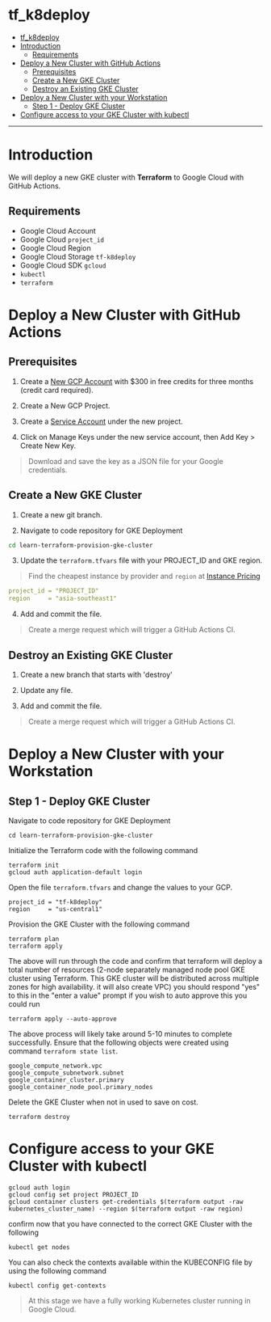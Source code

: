 # tf_k8deploy

<!-- TOC -->

- [tf_k8deploy](#tf_k8deploy)
- [Introduction](#introduction)
  - [Requirements](#requirements)
- [Deploy a New Cluster with GitHub Actions](#deploy-a-new-cluster-with-github-actions)
  - [Prerequisites](#prerequisites)
  - [Create a New GKE Cluster](#create-a-new-gke-cluster)
  - [Destroy an Existing GKE Cluster](#destroy-an-existing-gke-cluster)
- [Deploy a New Cluster with your Workstation](#deploy-a-new-cluster-with-your-workstation)
  - [Step 1 - Deploy GKE Cluster](#step-1---deploy-gke-cluster)
- [Configure access to your GKE Cluster with kubectl](#configure-access-to-your-gke-cluster-with-kubectl)

<!-- /TOC -->
---
# Introduction

We will deploy a new GKE cluster with **Terraform** to Google Cloud with GitHub Actions.

## Requirements

* Google Cloud Account
* Google Cloud `project_id`
* Google Cloud Region
* Google Cloud Storage `tf-k8deploy`
* Google Cloud SDK `gcloud`
* `kubectl`
* `terraform`

# Deploy a New Cluster with GitHub Actions

## Prerequisites

1. Create a [New GCP Account](https://cloud.google.com/free) with $300 in free credits for three months (credit card required).

2. Create a New GCP Project.

3. Create a [Service Account](https://console.cloud.google.com/iam-admin/serviceaccounts) under the new project.

4. Click on Manage Keys under the new service account, then Add Key > Create New Key.

> Download and save the key as a JSON file for your Google credentials.

## Create a New GKE Cluster

1. Create a new git branch.

2. Navigate to code repository for GKE Deployment 

```sh
cd learn-terraform-provision-gke-cluster 
```

3. Update the `terraform.tfvars` file with your PROJECT_ID and GKE region. 

> Find the cheapest instance by provider and `region` at [Instance Pricing](https://www.instance-pricing.com)

```yml
project_id = "PROJECT_ID"
region     = "asia-southeast1"
```

4. Add and commit the file.

> Create a merge request which will trigger a GitHub Actions CI.

## Destroy an Existing GKE Cluster

1. Create a new branch that starts with 'destroy'

2. Update any file.

3. Add and commit the file.

> Create a merge request which will trigger a GitHub Actions CI.

# Deploy a New Cluster with your Workstation

## Step 1 - Deploy GKE Cluster
Navigate to code repository for GKE Deployment 

```
cd learn-terraform-provision-gke-cluster 
```
Initialize the Terraform code with the following command

```
terraform init
gcloud auth application-default login
```
Open the file `terraform.tfvars` and change the values to your GCP.

```
project_id = "tf-k8deploy"
region     = "us-central1"
```
Provision the GKE Cluster with the following command 

```
terraform plan
terraform apply
``` 
The above will run through the code and confirm that terraform will deploy a total number of resources (2-node separately managed node pool GKE cluster using Terraform. This GKE cluster will be distributed across multiple zones for high availability. it will also create VPC) you should respond "yes" to this in the "enter a value" prompt if you wish to auto approve this you could run 

```
terraform apply --auto-approve
```
The above process will likely take around 5-10 minutes to complete successfully. Ensure that the following objects were created using command `terraform state list`.

```
google_compute_network.vpc
google_compute_subnetwork.subnet
google_container_cluster.primary
google_container_node_pool.primary_nodes
```
Delete the GKE Cluster when not in used to save on cost.

```
terraform destroy
```

# Configure access to your GKE Cluster with kubectl 

``` 
gcloud auth login
gcloud config set project PROJECT_ID
gcloud container clusters get-credentials $(terraform output -raw kubernetes_cluster_name) --region $(terraform output -raw region)
```

confirm now that you have connected to the correct GKE Cluster with the following 

```
kubectl get nodes
```

You can also check the contexts available within the KUBECONFIG file by using the following command 

```
kubectl config get-contexts
```

> At this stage we have a fully working Kubernetes cluster running in Google Cloud.